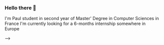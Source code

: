 ### Hello there 👋

I'm Paul student in second year of Master' Degree in Computer Sciences in France
I'm currently looking for a 6-months internship somewhere in Europe

-->
